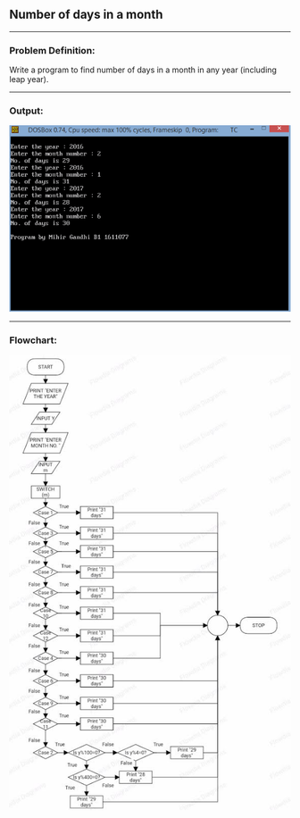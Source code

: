 ## Number of days in a month

-----------------------------------------
### Problem Definition:
Write a program to find number of days in a month in any year (including leap year).

------------------------------------------
### Output:
<p align="center">
    <img src="./output.png">
</p>

------------------------------------------
### Flowchart:

<p align="center">
 <img src="./flowchart.jpg" alt="flowchart">
</p>
